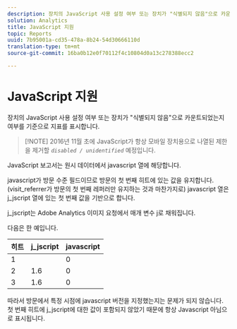 ```yaml
---
description: 장치의 JavaScript 사용 설정 여부 또는 장치가 "식별되지 않음"으로 카운트되었는지 여부를 기준으로 지표를 표시합니다.
solution: Analytics
title: JavaScript 지원
topic: Reports
uuid: 7b95001a-cd35-478a-8b24-54d30666110d
translation-type: tm+mt
source-git-commit: 16ba0b12e0f70112f4c10804d0a13c278388ecc2

---
```



# JavaScript 지원

장치의 JavaScript 사용 설정 여부 또는 장치가 "식별되지 않음"으로 카운트되었는지 여부를 기준으로 지표를 표시합니다.

> [!NOTE] 2016년 11월 초에 JavaScript가 항상 모바일 장치용으로 나열된 제한을 제거할 *`disabled / unidentified`* 예정입니다.

JavaScript 보고서는 원시 데이터에서 javascript 열에 해당합니다.

javascript가 방문 수준 필드이므로 방문의 첫 번째 히트에 있는 값을 유지합니다. (visit_referrer가 방문의 첫 번째 레퍼러만 유지하는 것과 마찬가지로) javascript 열은 j_jscript 열에 있는 첫 번째 값을 기반으로 합니다.

j_jscript는 Adobe Analytics 이미지 요청에서 매개 변수 j로 채워집니다.

다음은 한 예입니다.

| 히트 | j_jscript | javascript |
|---|---|---|
| 1 |  | 0 |
| 2 | 1.6 | 0 |
| 3 | 1.6 | 0 |

따라서 방문에서 특정 시점에 javascript 버전을 지정했는지는 문제가 되지 않습니다. 첫 번째 히트에 j_jscript에 대한 값이 포함되지 않았기 때문에 항상 Javascript 아님으로 표시됩니다.
